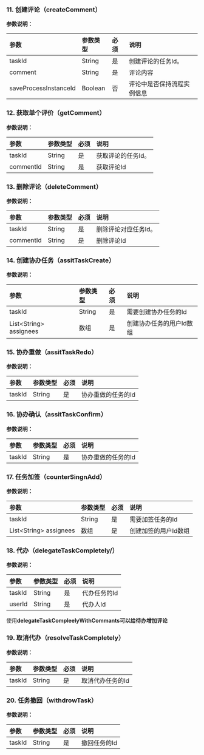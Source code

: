 ### 

### 11. 创建评论（createComment）

**参数说明：**

| **参数** | **参数类型** | **必须** | **说明** |
| :--- | :--- | :--- | :--- |
| taskId | String | 是 | 创建评论的任务Id。 |
| comment | String | 是 | 评论内容 |
| saveProcessInstanceId | Boolean | 否 | 评论中是否保持流程实例信息 |

### 

### 12. 获取单个评价（getComment）

**参数说明：**

| **参数** | **参数类型** | **必须** | **说明** |
| :--- | :--- | :--- | :--- |
| taskId | String | 是 | 获取评论的任务Id。 |
| commentId | String | 是 | 获取评论Id |

### 

### 13. 删除评论（deleteComment）

**参数说明：**

| **参数** | **参数类型** | **必须** | **说明** |
| :--- | :--- | :--- | :--- |
| taskId | String | 是 | 删除评论对应任务Id。 |
| commentId | String | 是 | 删除评论Id |

### 

### 14. 创建协办任务（assitTaskCreate）

**参数说明：**

| **参数** | **参数类型** | **必须** | **说明** |
| :--- | :--- | :--- | :--- |
| taskId | String | 是 | 需要创建协办任务的Id |
| List&lt;String&gt; assignees | 数组 | 是 | 创建协办任务的用户Id数组 |

### 

### 15. 协办重做（assitTaskRedo）

**参数说明：**

| **参数** | **参数类型** | **必须** | **说明** |
| :--- | :--- | :--- | :--- |
| taskId | String | 是 | 协办重做的任务的Id |

### 

### 16. 协办确认（assitTaskConfirm）

**参数说明：**

| **参数** | **参数类型** | **必须** | **说明** |
| :--- | :--- | :--- | :--- |
| taskId | String | 是 | 协办重做的任务的Id |

### 

### 17. 任务加签（counterSingnAdd）

**参数说明：**

| **参数** | **参数类型** | **必须** | **说明** |
| :--- | :--- | :--- | :--- |
| taskId | String | 是 | 需要加签任务的Id |
| List&lt;String&gt; assignees | 数组 | 是 | 创建加签的用户Id数组 |

### 

### 18. 代办（delegateTaskCompletely/）

**参数说明：**

| **参数** | **参数类型** | **必须** | **说明** |
| :--- | :--- | :--- | :--- |
| taskId | String | 是 | 代办任务的Id |
| userId | String | 是 | 代办人Id |

使用**delegateTaskCompleelyWithCommants可以给待办增加评论**

### 

### 19. 取消代办（resolveTaskCompletely）

**参数说明：**

| **参数** | **参数类型** | **必须** | **说明** |
| :--- | :--- | :--- | :--- |
| taskId | String | 是 | 取消代办任务的Id |

### 

### 20. 任务撤回（withdrowTask）

**参数说明：**

| **参数** | **参数类型** | **必须** | **说明** |
| :--- | :--- | :--- | :--- |
| taskId | String | 是 | 撤回任务的Id |



